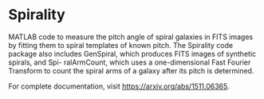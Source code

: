 # Spirality
MATLAB code to measure the pitch angle of spiral galaxies in FITS images by fitting them to spiral templates of known pitch.  The Spirality code package also includes GenSpiral, which produces FITS images of synthetic spirals, and Spi- ralArmCount, which uses a one-dimensional Fast Fourier Transform to count the spiral arms of a galaxy after its pitch is determined. 

For complete documentation, visit https://arxiv.org/abs/1511.06365.

